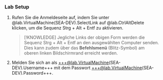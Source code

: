 ### Lab Setup 

1. Rufen Sie die Anmeldeseite auf, indem Sie unter @lab.VirtualMachine(SEA-DEV).SelectLink auf @lab.CtrlAltDelete klicken, um die Sequenz Strg + Alt + Entf zu aktivieren. 


    >[!KNOWLEDGE] Jegliche Links der obigen Form werden die Sequenz Strg + Alt + Entf an den ausgewählten Computer senden. Dies kann zudem über das **Befehlsmenü** (Blitz-Symbol) am oberen linken Bildschirmrand erreicht werden. 


1. Melden Sie sich an als +++@lab.VirtualMachine(SEA-DEV).Username+++ mit dem Passwort +++@lab.VirtualMachine(SEA-DEV).Password+++.
